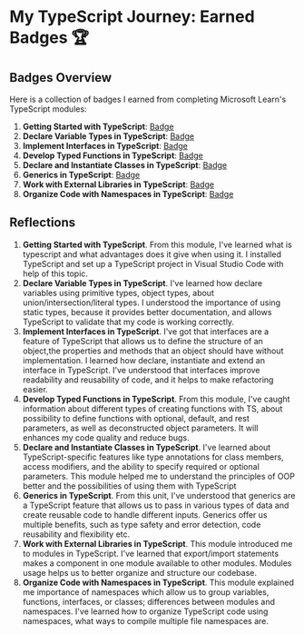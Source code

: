 # My TypeScript Journey: Earned Badges 🏆

## Badges Overview

Here is a collection of badges I earned from completing Microsoft Learn's TypeScript modules:

1. **Getting Started with TypeScript**: [Badge](https://learn.microsoft.com/api/achievements/share/en-us/YuliyaKaruk-8969/YV3LFD9R?sharingId=495118D55351553B)
2. **Declare Variable Types in TypeScript**: [Badge](https://learn.microsoft.com/api/achievements/share/en-us/YuliyaKaruk-8969/FZU7MZUX?sharingId=495118D55351553B)
3. **Implement Interfaces in TypeScript**: [Badge](https://learn.microsoft.com/api/achievements/share/en-us/YuliyaKaruk-8969/HYGXQJD8?sharingId=495118D55351553B)
4. **Develop Typed Functions in TypeScript**: [Badge](https://learn.microsoft.com/api/achievements/share/en-us/YuliyaKaruk-8969/VKY4355M?sharingId=495118D55351553B)
5. **Declare and Instantiate Classes in TypeScript**: [Badge](https://learn.microsoft.com/api/achievements/share/en-us/YuliyaKaruk-8969/ZPFPS7V2?sharingId=495118D55351553B)
6. **Generics in TypeScript**: [Badge](https://learn.microsoft.com/api/achievements/share/en-us/YuliyaKaruk-8969/DGQGV39J?sharingId=495118D55351553B)
7. **Work with External Libraries in TypeScript**: [Badge](https://learn.microsoft.com/api/achievements/share/en-us/YuliyaKaruk-8969/24XKBXJV?sharingId=495118D55351553B)
8. **Organize Code with Namespaces in TypeScript**: [Badge](https://learn.microsoft.com/api/achievements/share/en-us/YuliyaKaruk-8969/UF5XVUL3?sharingId=495118D55351553B)


## Reflections

1. **Getting Started with TypeScript**. From this module, I've learned what is typescript and what advantages does it give when using it. I installed TypeScript and set up a TypeScript project in Visual Studio Code with help of this topic.
2. **Declare Variable Types in TypeScript**. I've learned how declare variables using primitive types, object types, about union/intersection/literal types. I understood the importance of using static types, because it provides better documentation, and allows TypeScript to validate that my code is working correctly.
3. **Implement Interfaces in TypeScript**. I've got that interfaces are a feature of TypeScript that allows us to define the structure of an object,the properties and methods that an object should have without implementation. I learned how declare, instantiate and extend an interface in TypeScript. I've understood that interfaces improve readability and reusability of code, and it helps to make refactoring easier.
4. **Develop Typed Functions in TypeScript**. From this module, I've caught information about different types of creating functions with TS, about possibility to define functions with optional, default, and rest parameters, as well as deconstructed object parameters. It will enhances my code quality and reduce bugs.
5. **Declare and Instantiate Classes in TypeScript**. I've learned about TypeScript-specific features like type annotations for class members, access modifiers, and the ability to specify required or optional parameters. This module helped me to understand the principles of OOP better and the possibilities of using them with TypeScript
6. **Generics in TypeScript**. From this unit, I've understood that generics are a TypeScript feature that allows us to pass in various types of data and create reusable code to handle different inputs. Generics offer us multiple benefits, such as type safety and error detection, code reusability and flexibility etc.
7. **Work with External Libraries in TypeScript**. This module introduced me to modules in TypeScript. I've learned that export/import statements makes a component in one module available to other modules. Modules usage helps us to better organize and structure our codebase.
8. **Organize Code with Namespaces in TypeScript**. This module explained me importance of namespaces which allow us to group variables, functions, interfaces, or classes; differences between modules and namespaces. I've learned how to organize TypeScript code using namespaces, what ways to compile multiple file namespaces are.